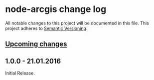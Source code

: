 # node-arcgis change log

All notable changes to this project will be documented in this file. This project adheres to [Semantic Versioning](http://semver.org/).

## [Upcoming changes][unreleased]

## 1.0.0 - 21.01.2016

Initial Release.

[unreleased]: https://github.com/esripdx/node-arcgis/compare/v1.0.0...HEAD
